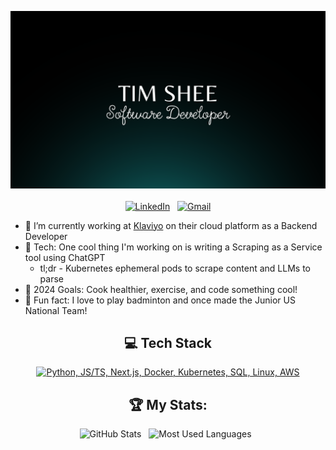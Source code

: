 <!--
**Borghese-Gladiator/Borghese-Gladiator** is a ✨ _special_ ✨ repository because its `README.md` (this file) appears on your GitHub profile.

Here are some ideas to get you started:

- 🔭 I’m currently working on ...
- 🌱 I’m currently learning ...
- 👯 I’m looking to collaborate on ...
- 🤔 I’m looking for help with ...
- 💬 Ask me about ...
- 📫 How to reach me: ...
- 😄 Pronouns: ...
- ⚡ Fun fact: ...
-->

<div align="center">
  
[![Hello World, I'm Tim!](assets/header.png)](https://github.com/Borghese-Gladiator) <br /><br />
[![LinkedIn](https://skillicons.dev/icons?i=linkedin)](https://www.linkedin.com/in/timothy-shee/) &nbsp;
[![Gmail](https://skillicons.dev/icons?i=gmail)](mailto:tim.shee0791@gmail.com?subject=Hello%20Tim,%20From%20Github)

</div>

- 🔭 I’m currently working at [Klaviyo](https://www.klaviyo.com/) on their cloud platform as a Backend Developer
- 🌱 Tech: One cool thing I'm working on is writing a Scraping as a Service tool using ChatGPT
  - tl;dr - Kubernetes ephemeral pods to scrape content and LLMs to parse
- 🥅 2024 Goals: Cook healthier, exercise, and code something cool!
- 🎉 Fun fact: I love to play badminton and once made the Junior US National Team!


<div align="center">
  
## 💻 Tech Stack
[![Python, JS/TS, Next.js, Docker, Kubernetes, SQL, Linux, AWS](https://skillicons.dev/icons?i=py,js,ts,next,docker,kubernetes,postgres,linux,aws)](https://skillicons.dev)

</div>

<div align="center">

## 🏆 My Stats:

<p display="flex">
    <img height=175 alt="GitHub Stats" src="https://github-readme-stats.vercel.app/api?username=borghese-gladiator&show_icons=true&count_private=true&theme=dark" />&nbsp;&nbsp;
    <img height=175 alt="Most Used Languages" src="https://github-readme-stats.vercel.app/api/top-langs/?username=borghese-gladiator&layout=compact&theme=dark" />&nbsp;&nbsp;
</p>
</div>
